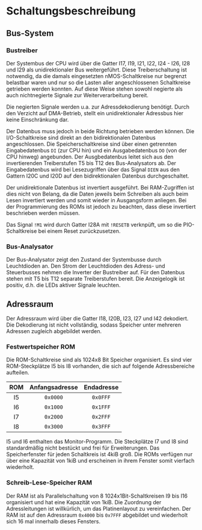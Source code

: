 Schaltungsbeschreibung
======================

Bus-System
----------

### Bustreiber

Der Systembus der CPU wird über die Gatter I17, I19, I21, I22, I24 - I26, I28
und I29 als unidirektionaler Bus weitergeführt. Diese Treiberschaltung ist
notwendig, da die damals eingesetzten nMOS-Schaltkreise nur begrenzt belastbar
waren und nur so die Lasten aller angeschlossenen Schaltkreise getrieben werden
konnten. Auf diese Weise stehen sowohl negierte als auch nichtnegierte Signale
zur Weiterverarbeitung bereit.

Die negierten Signale werden u.a. zur Adressdekodierung benötigt. Durch den
Verzicht auf DMA-Betrieb, stellt ein unidirektionaler Adressbus hier keine
Einschränkung dar.

Der Datenbus muss jedoch in beide Richtung betrieben werden können. Die
I/O-Schaltkreise sind direkt an den bidirektionalen Datenbus angeschlossen. Die
Speicherschaltkreise sind über einen getrennten Eingabedatenbus `DI` (zur CPU
hin) und ein Ausgabedatenbus `DO` (von der CPU hinweg) angebunden. Der
Ausgbedatenbus leitet sich aus den invertierenden Treiberstufen T5 bis T12 des
Bus-Analysators ab. Der Eingabedatenbus wird bei Lesezugriffen über das Signal
`DIEN` aus den Gattern I20C und I20D auf den bidirektionalen Datenbus
durchgeschaltet.

Der unidirektionale Datenbus ist invertiert ausgeführt. Bei RAM-Zugriffen ist
dies nicht von Belang, da die Daten jeweils beim Schreiben als auch beim Lesen
invertiert werden und somit wieder in Ausgangsform anliegen. Bei der
Programmierung des ROMs ist jedoch zu beachten, dass diese invertiert
beschrieben werden müssen.

Das Signal `!M1` wird durch Gatter I28A mit `!RESETB` verknpüft, um so die
PIO-Schaltkreise bei einem Reset zurückzusetzen.

### Bus-Analysator

Der Bus-Analysator zeigt den Zustand der Systembusse durch Leuchtdioden an. Den
Strom der Leuchtdioden des Adress- und Steuerbusses nehmen die Inverter der
Bustreiber auf. Für den Datenbus stehen mit T5 bis T12 separate Treiberstufen
bereit. Die Anzeigelogik ist positiv, d.h. die LEDs aktiver Signale leuchten.


Adressraum
----------

Der Adressraum wird über die Gatter I18, I20B, I23, I27 und I42 dekodiert.
Die Dekodierung ist nicht vollständig, sodass Speicher unter mehreren Adressen
zugleich abgebildet werden.

### Festwertspeicher ROM

Die ROM-Schaltkreise sind als 1024x8 Bit Speicher organisiert. Es sind vier
ROM-Steckplätze I5 bis I8 vorhanden, die sich auf folgende Adressbereiche
aufteilen.

| ROM | Anfangsadresse | Endadresse |
|:---:|:--------------:|:----------:|
| I5  | `0x0000`       | `0x0FFF`   |
| I6  | `0x1000`       | `0x1FFF`   |
| I7  | `0x2000`       | `0x2FFF`   |
| I8  | `0x3000`       | `0x3FFF`   |

I5 und I6 enthalten das Monitor-Programm. Die Steckplätze I7 und I8 sind
standardmäßig nicht bestückt und frei für Erweiterungen. Das Speicherfenster
für jeden Schaltkreis ist 4kiB groß. Die ROMs verfügen nur über eine Kapazität
von 1kiB und erscheinen in ihrem Fenster somit vierfach wiederholt.

### Schreib-Lese-Speicher RAM

Der RAM ist als Parallelschaltung von 8 1024x1Bit-Schaltkreisen I9 bis I16
organisiert und hat eine Kapazität von 1kiB. Die Zuordnung der Adressleitungen
ist willkürlich, um das Platinenlayout zu vereinfachen. Der RAM ist auf den
Adressraum `0x4000` bis `0x7FFF` abgebildet und wiederholt sich 16 mal
innerhalb dieses Fensters.
